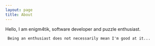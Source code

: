 ```yaml
---
layout: page
title: About
---
```


Hello, I am enigm4tik, software developer and puzzle enthusiast.  

``` Being an enthusiast does not necessarily mean I'm good at it...```